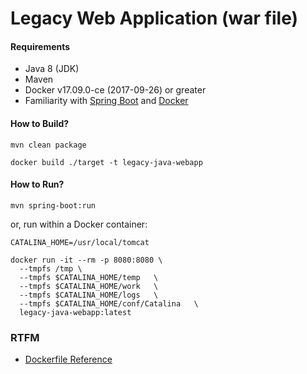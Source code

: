 
# Legacy Web Application (war file)

#### Requirements

* Java 8 (JDK)
* Maven
* Docker v17.09.0-ce (2017-09-26) or greater
* Familiarity with [Spring Boot](https://projects.spring.io/spring-boot/) and [Docker](https://docs.docker.com/engine/docker-overview/)    

#### How to Build?

```
mvn clean package
```

```
docker build ./target -t legacy-java-webapp
```

#### How to Run? 

```
mvn spring-boot:run
```

or, run within a Docker container:

```
CATALINA_HOME=/usr/local/tomcat

docker run -it --rm -p 8080:8080 \
  --tmpfs /tmp \
  --tmpfs $CATALINA_HOME/temp   \
  --tmpfs $CATALINA_HOME/work   \
  --tmpfs $CATALINA_HOME/logs   \
  --tmpfs $CATALINA_HOME/conf/Catalina   \
  legacy-java-webapp:latest
```

### RTFM

* [Dockerfile Reference](https://docs.docker.com/engine/reference/builder/)
